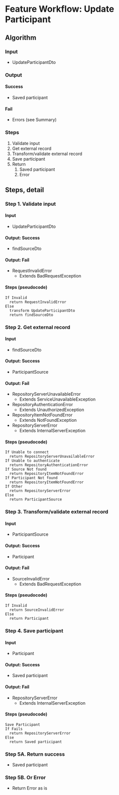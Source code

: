 # Feature Workflow: Update Participant

## Algorithm

### Input
- UpdateParticipantDto

### Output

#### Success

- Saved participant

#### Fail

- Errors (see Summary)

### Steps

1. Validate input
2. Get external record
3. Transform/validate external record
4. Save participant
5. Return
   1. Saved participant
   2. Error

## Steps, detail

### Step 1. Validate input

#### Input
- UpdateParticipantDto

#### Output: Success

- findSourceDto

#### Output: Fail

- RequestInvalidError
  - Extends BadRequestException

#### Steps (pseudocode)

```
If Invalid
  return RequestInvalidError
Else
  transform UpdateParticipantDto
  return findSourceDto
```

### Step 2. Get external record

#### Input
- findSourceDto

#### Output: Success

- ParticipantSource

#### Output: Fail

- RepositoryServerUnavailableError
  - Extends ServiceUnavailableException
- RepositoryAuthenticationError
  - Extends UnauthorizedException
- RepositoryItemNotFoundError
  - Extends NotFoundException
- RepositoryServerError
  - Extends InternalServerException

#### Steps (pseudocode)

```
If Unable to connect
  return RepositoryServerUnavailableError
If Unable to authenticate
  return RepositoryAuthenticationError
If Source Not found
  return RepositoryItemNotFoundError
If Participant Not found
  return RepositoryItemNotFoundError
If Other
  return RepositoryServerError
Else
  return ParticipantSource
```

### Step 3. Transform/validate external record

#### Input
- ParticipantSource

#### Output: Success

- Participant

#### Output: Fail

- SourceInvalidError
  - Extends BadRequestException

#### Steps (pseudocode)

```
If Invalid
  return SourceInvalidError
Else
  return Participant
```

### Step 4. Save participant

#### Input
- Participant

#### Output: Success

- Saved participant

#### Output: Fail

- RepositoryServerError
  - Extends InternalServerException

#### Steps (pseudocode)

```
Save Participant
If Fails
  return RepositoryServerError
Else
  return Saved participant
```

### Step 5A. Return success

- Saved participant

### Step 5B. Or Error

- Return Error as is
